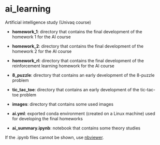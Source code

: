 # ai_learning
Artificial intelligence study (Univaq course)

- **homework_1**: directory that contains the final development of the homework 1 for the AI course

- **homework_2**: directory that contains the final development of the homework 2 for the AI course

- **homework_rl**: directory that contains the final development of the reinforcement learning homework for the AI course

- **8_puzzle**: directory that contains an early development of the 8-puzzle problem

- **tic_tac_toe**: directory that contains an early development of the tic-tac-toe problem

- **images**: directory that contains some used images

- **ai.yml**: exported conda environment (created on a Linux machine) used for developing the final homeworks

- **ai_summary.ipynb**: notebook that contains some theory studies

If the .ipynb files cannot be shown, use [nbviewer](https://nbviewer.jupyter.org/).
